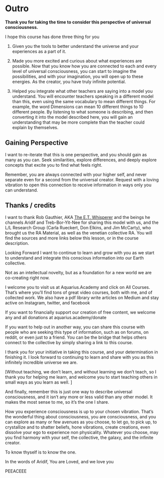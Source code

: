 # Outro

**Thank you for taking the time to consider this perspective of universal consciousness.**

I hope this course has done three thing for you

1. Given you the tools to better understand the universe and your experiences as a part of it.

2. Made you more excited and curious about what experiences are possible. Now that you know how you are connected to each and every level of universal consciousness, you can start to imagine the possibilities, and with your imagination, you will open up to these energies. As the creator, you have truly infinite potential.

3. Helped you integrate what other teachers are saying into a model you understand. You will encounter teachers speaking in a different model than this, even using the same vocabulary to mean different things. For example, the word Dimensions can mean 10 different things to 10 different people. By listening to what someone is describing, and then converting it into the model described here, you will gain an understanding that may be more complete than the teacher could explain by themselves.

## Gaining Perspective
I want to re-iterate that this is one perspective, and you should gain as many as you can. Seek similarities, explore differences, and deeply explore concepts that excite you to find what feels right.

Remember, you are always connected with your higher self, and never separate even for a second from the universal creator. Request with a loving vibration to open this connection to receive information in ways only you can understand.

## Thanks / credits 
I want to thank Rob Gauthier, AKA [The E.T. Whisperer](https://www.etwhisperer.com/) and the beings he channels Aridif and Treb-Bor-Yit-Nee for sharing this model with us, and the L/L Research Group (Carla Rueckert, Don Elkins, and Jim McCarty), who brought us the RA Material, as well as the venetian collective RA. You will find the sources and more links below this lesson, or in the course description.

Looking Forward
I want to continue to learn and grow with you as we start to understand and integrate this conscious information into our Earth collective.

Not as an intellectual novelty, but as a foundation for a new world we are co-creating right now.

I welcome you to visit us at Aquarius.Academy and click on All Courses. That’s where you’ll find tons of great video courses, both with me, and of collected work. We also have a pdf library write articles on Medium and stay active on Instagram, twitter, and facebook

If you want to financially support our creation of free content, we welcome any and all donations at aquarius.academy/donate

If you want to help out in another way, you can share this course with people who are seeking this type of information, such as on forums, on reddit, or even just to a friend. You can be the bridge that helps others connect to the collective by simply sharing a link to this course.

I thank you for your initiative in taking this course, and your determination in finishing it. I look forward to continuing to learn and share with you as this infinitely incredible universe we are.

[Without teaching, we don’t learn, and without learning we don’t teach, so I thank you for helping me learn, and welcome you to start teaching others in small ways as you learn as well. ]

And finally, remember this is just one way to describe universal consciousness, and it isn’t any more or less valid than any other model. It makes the most sense to me, so it’s the one I share.

How you experience consciousness is up to your chosen vibration. That’s the wonderful thing about consciousness, you are consciousness, and you can explore as many or few avenues as you choose, to let go, to pick up, to crystallize and to shatter beliefs, hone vibrations, create creations, even dissolve your ego to experience non physicality. Whatever you choose, may you find harmony with your self, the collective, the galaxy, and the infinite creator.

To know thyself is to know the one.

In the words of Aridif, You are Loved, and we love you

PEEACEEE


<!--stackedit_data:
eyJoaXN0b3J5IjpbLTgwOTIxNjk2N119
-->